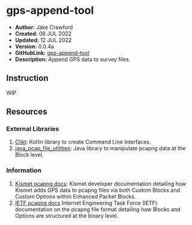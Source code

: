 # gps-append-tool
- **Author:**     Jake Crawford
- **Created:**    06 JUL 2022
- **Updated:**    12 JUL 2022
- **Version:**    0.0.4a
- **GitHubLink:**     [gps-append-tool](https://github.com/00JCIV00/gps-append-tool)
- **Description:**    Append GPS data to survey files.

## Instruction
WIP

## Resources
### External Libraries
1. [Clikt](https://github.com/ajalt/clikt): Kotlin library to create Command Line Interfaces.
2. [java_pcap_file_utilities](https://github.com/SiliconLabs/java_pcap_file_utilities): Java library to manipulate pcapng data at the Block level.  
### Information
1. [Kismet pcapng docs](https://kismetwireless.net/docs/devel/pcapng-gps/): Kismet developer documentation detailing how Kismet adds GPS data to pcapng files via both Custom Blocks and Custom Options within Enhanced Packet Blocks.
2. [IETF pcapng docs](https://www.ietf.org/staging/draft-tuexen-opsawg-pcapng-02.html) Internet Engineering Task Force (IETF) documentation on the pcapng file format detailing how Blocks and Options are structured at the binary level.